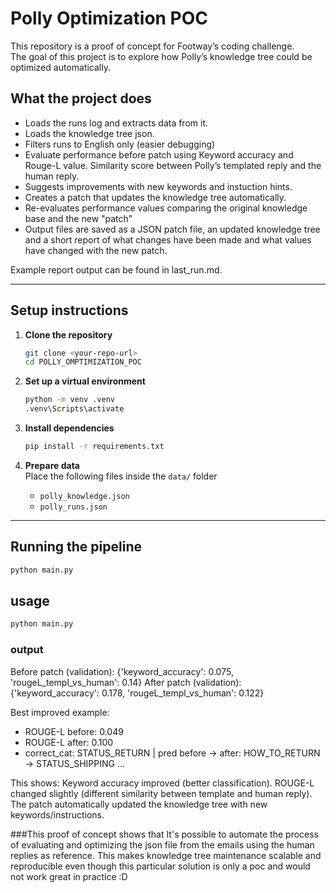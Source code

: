 # Polly Optimization POC

This repository is a proof of concept for Footway’s coding challenge.  
The goal of this project is to explore how Polly’s knowledge tree could be optimized automatically.

## What the project does

- Loads the runs log and extracts data from it.
- Loads the knowledge tree json.
- Filters runs to English only (easier debugging)
- Evaluate performance before patch using Keyword accuracy and Rouge-L value. Similarity score between Polly’s templated reply and the human reply.
- Suggests improvements with new keywords and instuction hints.
- Creates a patch that updates the knowledge tree automatically.
- Re-evaluates performance values comparing the original knowledge base and the new "patch"
- Output files are saved as a JSON patch file, an updated knowledge tree and a short report of what changes have been made and what values have changed with the new patch.

Example report output can be found in last_run.md.

---

## Setup instructions

1. **Clone the repository**
   ```bash
   git clone <your-repo-url>
   cd POLLY_OMPTIMIZATION_POC
   ```

2. **Set up a virtual environment**
   ```bash
   python -m venv .venv
   .venv\Scripts\activate
   ```

3. **Install dependencies**
   ```bash
   pip install -r requirements.txt
   ```

4. **Prepare data**  
   Place the following files inside the `data/` folder
   - `polly_knowledge.json`
   - `polly_runs.json`
---

## Running the pipeline

```bash
python main.py
```

## usage

```bash
python main.py
```

### output
Before patch (validation): {'keyword_accuracy': 0.075, 'rougeL_templ_vs_human': 0.14}
After patch (validation): {'keyword_accuracy': 0.178, 'rougeL_templ_vs_human': 0.122}

Best improved example:

- ROUGE-L before: 0.049
- ROUGE-L after: 0.100
- correct_cat: STATUS_RETURN | pred before → after: HOW_TO_RETURN → STATUS_SHIPPING
...

This shows:
Keyword accuracy improved (better classification).
ROUGE-L changed slightly (different similarity between template and human reply).
The patch automatically updated the knowledge tree with new keywords/instructions.

###This proof of concept shows that
It's possible to automate the process of evaluating and optimizing the json file
from the emails using the human replies as reference. 
This makes knowledge tree maintenance scalable and reproducible even though this particular solution is only a poc and would not work great in practice :D